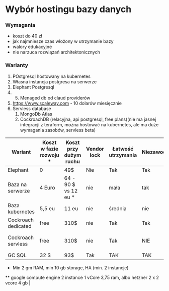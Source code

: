 # Wybór hostingu bazy danych

### Wymagania
- koszt do 40 zł
- jak najmniesze czas włożony w utrzymanie bazy
- walory edukacyjne
- nie narzuca rozwiązań architektonicznych


### Warianty
1. POstgresql hostowany na kubernetes
2. Własna instancja postgresa na serwerze
3. Elephant Postgresql
4. 5. Menaged db od claud providerów
6. https://www.scaleway.com - 10 dolarów miesięcznie
7. Servless database
    1. MongoDb Atlas
    2. CockroachDB (relacyjna, api postgresql, free plans)(nie ma jasnej integracji z teraform, można hostować na kubernetes, ale ma duże wymagania zasobów, servless beta) 

| Wariant | Koszt w fazie rozwoju * | Koszt przy dużym ruchu  | Vendor lock | Łatwość utrzymania | Niezawodność | Uwagi |
|---|---|---|---|---|---|---|
| Elephant | 0 | 49$ | Nie | Tak | Tak | |
| Baza na serwerze | 4 Euro | 64 - 90 $ vs 12 eu * | nie | mała | tak   | |
| Baza kubernetes | 5,5 eu | 11 eu | nie | średnia | nie | |
| Cockroach dedicated| free | 310$ | nie | Tak | Tak | |
| Cockroach servless | free | 310$ | nie | Tak | NIE | Trzeba sie nauczyć |
| GC SQL | 32 $ | 93$ | Tak | TAK | TAK | |

* Min 2 gm RAM, min 10 gb storage, HA (min. 2 instancje)

** google compute engine 2 instance 1 vCore 3,75 ram, albo hetzner 2 x 2 vcore 4 gb | 
